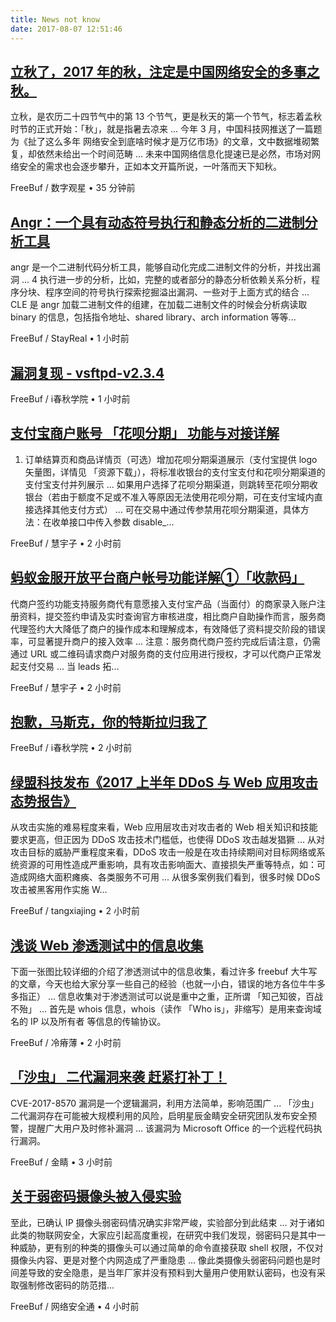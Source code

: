 ```yaml
---
title: News not know
date: 2017-08-07 12:51:46
---
```

[立秋了，2017 年的秋，注定是中国网络安全的多事之秋。](http://www.freebuf.com/news/143433.html)
-----------------

立秋，是农历二十四节气中的第 13 个节气，更是秋天的第一个节气，标志着孟秋时节的正式开始：「秋」，就是指暑去凉来 ... 今年 3 月，中国科技网推送了一篇题为《扯了这么多年 网络安全到底啥时候才是万亿市场》的文章，文中数据堆砌繁复，却依然未给出一个时间范畴 ... 未来中国网络信息化提速已是必然，市场对网络安全的需求也会逐步攀升，正如本文开篇所说，一叶落而天下知秋。

FreeBuf / 数字观星 • 35 分钟前

[Angr：一个具有动态符号执行和静态分析的二进制分析工具](http://www.freebuf.com/sectool/143056.html)
-----------------

angr 是一个二进制代码分析工具，能够自动化完成二进制文件的分析，并找出漏洞 ... 4 执行进一步的分析，比如，完整的或者部分的静态分析依赖关系分析，程序分块、程序空间的符号执行探索挖掘溢出漏洞、一些对于上面方式的结合 ... CLE 是 angr 加载二进制文件的组建，在加载二进制文件的时候会分析病读取 binary 的信息，包括指令地址、shared library、arch information 等等...

FreeBuf / StayReal • 1 小时前

[漏洞复现 - vsftpd-v2.3.4](http://www.freebuf.com/column/143480.html)
-----------------



FreeBuf / i春秋学院 • 1 小时前

[支付宝商户账号 「花呗分期」 功能与对接详解](http://www.freebuf.com/news/143471.html)
-----------------

1. 订单结算页和商品详情页（可选）增加花呗分期渠道展示（支付宝提供 logo 矢量图，详情见 「资源下载」），将标准收银台的支付宝支付和花呗分期渠道的支付宝支付并列展示 ... 如果用户选择了花呗分期渠道，则跳转至花呗分期收银台（若由于额度不足或不准入等原因无法使用花呗分期，可在支付宝域内直接选择其他支付方式） ... 可在交易中通过传参禁用花呗分期渠道，具体方法：在收单接口中传入参数 disable_...

FreeBuf / 慧宇子 • 2 小时前

[蚂蚁金服开放平台商户帐号功能详解①「收款码」](http://www.freebuf.com/news/143472.html)
-----------------

代商户签约功能支持服务商代有意愿接入支付宝产品（当面付）的商家录入账户注册资料，提交签约申请及实时查询官方审核进度，相比商户自助操作而言，服务商代理签约大大降低了商户的操作成本和理解成本，有效降低了资料提交阶段的错误率，可显著提升商户的接入效率 ... 注意：服务商代商户签约完成后请注意，仍需通过 URL 或二维码请求商户对服务商的支付应用进行授权，才可以代商户正常发起支付交易 ... 当 leads 拓...

FreeBuf / 慧宇子 • 2 小时前

[抱歉，马斯克，你的特斯拉归我了](http://www.freebuf.com/column/143469.html)
-----------------



FreeBuf / i春秋学院 • 2 小时前

[绿盟科技发布《2017 上半年 DDoS 与 Web 应用攻击态势报告》](http://www.freebuf.com/company-information/143466.html)
-----------------

从攻击实施的难易程度来看，Web 应用层攻击对攻击者的 Web 相关知识和技能要求更高，但正因为 DDoS 攻击技术门槛低，也使得 DDoS 攻击越发猖獗 ... 从对攻击目标的威胁严重程度来看，DDoS 攻击一般是在攻击持续期间对目标网络或系统资源的可用性造成严重影响，具有攻击影响面大、直接损失严重等特点，如：可造成网络大面积瘫痪、各类服务不可用 ... 从很多案例我们看到，很多时候 DDoS 攻击被黑客用作实施 W...

FreeBuf / tangxiajing • 2 小时前

[浅谈 Web 渗透测试中的信息收集](http://www.freebuf.com/articles/web/142767.html)
-----------------

下面一张图比较详细的介绍了渗透测试中的信息收集，看过许多 freebuf 大牛写的文章，今天也给大家分享一些自己的经验（也就一小白，错误的地方各位牛牛多多指正） ... 信息收集对于渗透测试可以说是重中之重，正所谓 「知己知彼，百战不殆」 ... 首先是 whois 信息，whois（读作 「Who is」，非缩写）是用来查询域名的 IP 以及所有者 等信息的传输协议。

FreeBuf / 冷瘠薄 • 2 小时前

[「沙虫」 二代漏洞来袭 赶紧打补丁！](http://www.freebuf.com/news/143206.html)
-----------------

CVE-2017-8570 漏洞是一个逻辑漏洞，利用方法简单，影响范围广 ... 「沙虫」 二代漏洞存在可能被大规模利用的风险，启明星辰金睛安全研究团队发布安全预警，提醒广大用户及时修补漏洞 ... 该漏洞为 Microsoft Office 的一个远程代码执行漏洞。

FreeBuf / 金睛 • 3 小时前

[关于弱密码摄像头被入侵实验](http://www.freebuf.com/articles/terminal/143023.html)
-----------------

至此，已确认 IP 摄像头弱密码情况确实非常严峻，实验部分到此结束 ... 对于诸如此类的物联网安全，大家应引起高度重视，在研究中我们发现，弱密码只是其中一种威胁，更有别的种类的摄像头可以通过简单的命令直接获取 shell 权限，不仅对摄像头内容、更是对整个内网造成了严重隐患 ... 像此类摄像头弱密码问题也是时间差导致的安全隐患，是当年厂家并没有预料到大量用户使用默认密码，也没有采取强制修改密码的防范措...

FreeBuf / 网络安全通 • 4 小时前

